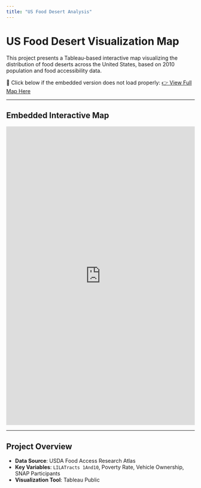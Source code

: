 ```yaml
---
title: "US Food Desert Analysis"
---
```


# US Food Desert Visualization Map

This project presents a Tableau-based interactive map visualizing the distribution of food deserts across the United States, based on 2010 population and food accessibility data.

🔗 Click below if the embedded version does not load properly:
[👉 View Full Map Here](https://public.tableau.com/shared/Q6ZM3KYB2)

---

## Embedded Interactive Map

<iframe src="https://public.tableau.com/views/Q6ZM3KYB2?:embed=y&:display_count=yes&:toolbar=yes" width="100%" height="800" frameborder="0" scrolling="no"></iframe>

---

## Project Overview

- **Data Source**: USDA Food Access Research Atlas
- **Key Variables**: `LILATracts 1And10`, Poverty Rate, Vehicle Ownership, SNAP Participants
- **Visualization Tool**: Tableau Public

